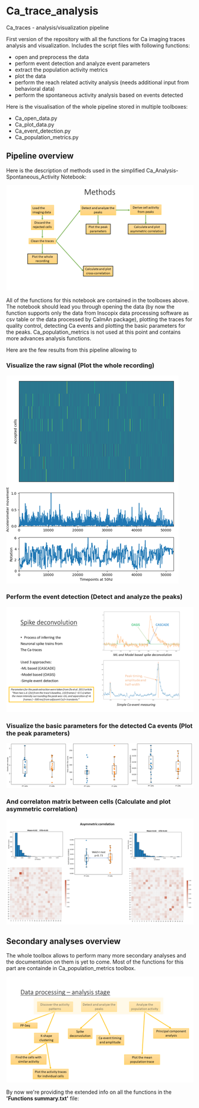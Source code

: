 # Ca_trace_analysis
Ca_traces - analysis/visualization pipeline

First version of the repository with all the functions for Ca imaging traces
analysis and visualization. Includes the script files with following functions:

- open and preprocess the data 
- perform event detection and analyze event parameters
- extract the population activity metrics
- plot the data
- perform the reach related activity analysis (needs additional input from behavioral data)
- perform the spontaneous activity analysis based on events detected

Here is the visualisation of the whole pipeline stored in multiple toolboxes:
- Ca_open_data.py 
- Ca_plot_data.py 
- Ca_event_detection.py 
- Ca_population_metrics.py 

## Pipeline overview
Here is the description of methods used in the simplified Ca_Analysis-Spontaneous_Activity Notebook:

![plot](https://github.com/BerezhnoyD/Ca_trace_analysis/blob/main/pictures/Ca_signal_spontaneous.png)

All of the functions for this notebook are contained in the toolboxes above. The notebook should lead you through
opening the data (by now the function supports only the data from Inscopix data processing software as csv table or
the data processed by CaImAn package), plotting the traces for quality control, detecting Ca events and plotting
the basic parameters for the peaks. Ca_population_metrics is not used at this point and contains more advances analysis
functions.

Here are the few results from this pipeline allowing to 
### Visualize the raw signal (Plot the whole recording)

![alt text](https://github.com/BerezhnoyD/Ca_trace_analysis/blob/main/pictures/Raw_signal.png?raw=true)

### Perform the event detection (Detect and analyze the peaks)

![alt text](https://github.com/BerezhnoyD/Ca_trace_analysis/blob/main/pictures/Event_detection.png?raw=true)


### Visualize the basic parameters for the detected Ca events (Plot the peak parameters)

![alt text](https://github.com/BerezhnoyD/Ca_trace_analysis/blob/main/pictures/Basic_parameters.png?raw=true)


### And correlaton matrix between cells (Calculate and plot asymmetric correlation)

![alt text](https://github.com/BerezhnoyD/Ca_trace_analysis/blob/main/pictures/Correlation_visualization.png?raw=true)


## Secondary analyses overview
The whole toolbox allows to perform many more secondary analyses and the documentation on them is yet to come. Most
of the functions for this part are containde in Ca_population_metrics toolbox.

![alt text](https://github.com/BerezhnoyD/Ca_trace_analysis/blob/main/pictures/Ca_signal_overview.png?raw=true)

By now we're providing the extended info on all the functions in the **'Functions summary.txt'** file:
